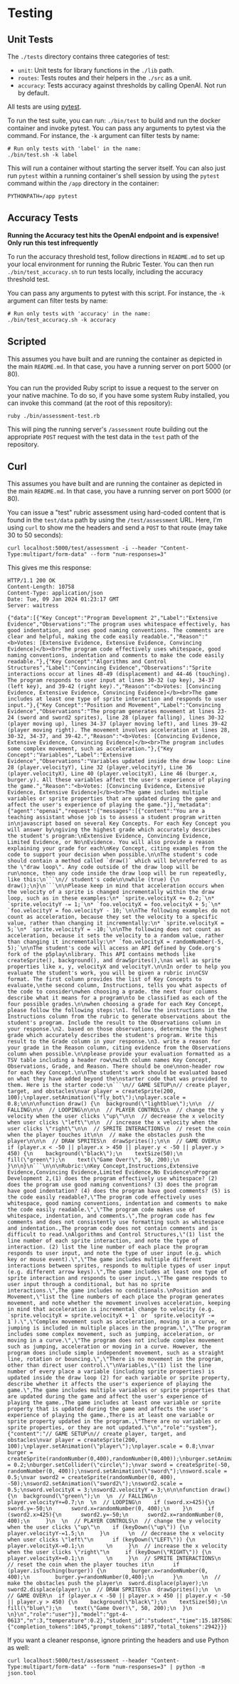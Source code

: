 # Testing

## Unit Tests

The `./tests` directory contains three categories of test:

* `unit`: Unit tests for library functions in the `./lib` path.
* `routes`: Tests routes and their helpers in the `./src` as a unit.
* `accuracy`: Tests accuracy against thresholds by calling OpenAI. Not run by default.

All tests are using [pytest](https://docs.pytest.org/en/7.4.x/).

To run the test suite, you can run: `./bin/test` to build and run the
docker container and invoke pytest. You can pass any arguments to pytest
via the command. For instance, the `-k` argument can filter tests by name:

```
# Run only tests with 'label' in the name:
./bin/test.sh -k label
```

This will run a container without starting the server itself. You can also
just run `pytest` within a running container's shell session by using the
`pytest` command within the `/app` directory in the container:

```
PYTHONPATH=/app pytest
```

## Accuracy Tests

**Running the Accuracy test hits the OpenAI endpoint and is expensive! Only run this test infrequently**

To run the accuracy threshold test, follow directions in `README.md` to set up your local
environment for running the Rubric Tester. You can then run `./bin/test_accuracy.sh` to run
tests locally, including the accuracy threshold test.

You can pass any arguments to pytest with this script. For instance, the `-k` argument can filter tests by name:

```
# Run only tests with 'accuracy' in the name:
./bin/test_accuracy.sh -k accuracy
```

## Scripted

This assumes you have built and are running the container as depicted in the main `README.md`.
In that case, you have a running server on port 5000 (or 80).

You can run the provided Ruby script to issue a request to the server on your native machine.
To do so, if you have some system Ruby installed, you can invoke this command (at the root
of this repository):

```
ruby ./bin/assessment-test.rb
```

This will ping the running server's `/assessment` route building out the appropriate `POST`
request with the test data in the `test` path of the repository.

## Curl

This assumes you have built and are running the container as depicted in the main `README.md`.
In that case, you have a running server on port 5000 (or 80).

You can issue a "test" rubric assessment using hard-coded content that is found in the
`test/data` path by using the `/test/assessment` URL. Here, I'm using `curl` to show
me the headers and send a `POST` to that route (may take 30 to 50 seconds):

```
curl localhost:5000/test/assessment -i --header "Content-Type:multipart/form-data" --form "num-responses=3"
```

This gives me this response:

```
HTTP/1.1 200 OK
Content-Length: 10758
Content-Type: application/json
Date: Tue, 09 Jan 2024 01:23:17 GMT
Server: waitress

{"data":[{"Key Concept":"Program Development 2","Label":"Extensive Evidence","Observations":"The program uses whitespace effectively, has good indentation, and uses good naming conventions. The comments are clear and helpful, making the code easily readable.","Reason":"<b>Votes: [Extensive Evidence, Extensive Evidence, Convincing Evidence]</b><br>The program code effectively uses whitespace, good naming conventions, indentation and comments to make the code easily readable."},{"Key Concept":"Algorithms and Control Structures","Label":"Convincing Evidence","Observations":"Sprite interactions occur at lines 48-49 (displacement) and 44-46 (touching). The program responds to user input at lines 30-32 (up key), 34-37 (left key), and 39-42 (right key).","Reason":"<b>Votes: [Convincing Evidence, Extensive Evidence, Convincing Evidence]</b><br>The game includes at least one type of sprite interaction and responds to user input."},{"Key Concept":"Position and Movement","Label":"Convincing Evidence","Observations":"The program generates movement at lines 23-24 (sword and sword2 sprites), line 28 (player falling), lines 30-32 (player moving up), lines 34-37 (player moving left), and lines 39-42 (player moving right). The movement involves acceleration at lines 28, 30-32, 34-37, and 39-42.","Reason":"<b>Votes: [Convincing Evidence, Extensive Evidence, Convincing Evidence]</b><br>The program includes some complex movement, such as acceleration."},{"Key Concept":"Variables","Label":"Extensive Evidence","Observations":"Variables updated inside the draw loop: Line 28 (player.velocityY), Line 32 (player.velocityY), Line 36 (player.velocityX), Line 40 (player.velocityX), Line 46 (burger.x, burger.y). All these variables affect the user's experience of playing the game.","Reason":"<b>Votes: [Convincing Evidence, Extensive Evidence, Extensive Evidence]</b><br>The game includes multiple variables or sprite properties that are updated during the game and affect the user's experience of playing the game."}],"metadata":{"agent":"openai","request":{"messages":[{"content":"You are a teaching assistant whose job is to assess a student program written in\njavascript based on several Key Concepts. For each Key Concept you will answer by\ngiving the highest grade which accurately describes the student's program:\nExtensive Evidence, Convincing Evidence, Limited Evidence, or No\nEvidence. You will also provide a reason explaining your grade for each\nKey Concept, citing examples from the code to support your decision when possible.\n\nThe student's code should contain a method called `draw()` which will be\nreferred to as the \"draw loop\". Any code outside of the draw loop will be run\nonce, then any code inside the draw loop will be run repeatedly, like this:\n```\n// student's code\n\nwhile (true) {\n  draw();\n}\n```\n\nPlease keep in mind that acceleration occurs when the velocity of a sprite is changed incrementally within the draw loop, such as in these examples:\n* `sprite.velocityX += 0.2;`\n* `sprite.velocityY -= 1;`\n* `foo.velocityX = foo.velocityX + 5;`\n* `foo.velocityY = foo.velocityY - 10;`\n\nThe following examples do not count as acceleration, because they set the velocity to a specific value, rather than changing it incrementally:\n* `sprite.velocityX = 5;`\n* `sprite.velocityY = -10;`\n\nThe following does not count as acceleration, because it sets the velocity to a random value, rather than changing it incrementally:\n* `foo.velocityX = randomNumber(-5, 5);`\n\nThe student's code will access an API defined by Code.org's fork of the p5play\nlibrary. This API contains methods like createSprite(), background(), and drawSprites(),\nas well as sprite properties like x, y, velocityX and velocityY.\n\nIn order to help you evaluate the student's work, you will be given a rubric in\nCSV format. The first column provides the list of Key Concepts to evaluate,\nthe second column, Instructions, tells you what aspects of the code to consider\nwhen choosing a grade. the next four columns describe what it means for a program\nto be classified as each of the four possible grades.\n\nwhen choosing a grade for each Key Concept, please follow the following steps:\n1. follow the instructions in the Instructions column from the rubric to generate observations about the student's program. Include the result to the Observations column in your response.\n2. based on those observations, determine the highest grade which accurately describes the student's program. Write this result to the Grade column in your response.\n3. write a reason for your grade in the Reason column, citing evidence from the Observations column when possible.\n\nplease provide your evaluation formatted as a TSV table including a header row\nwith column names Key Concept, Observations, Grade, and Reason. There should be one\nnon-header row for each Key Concept.\n\nThe student's work should be evaluated based on what they have added beyond the\nstarter code that was provided to them. Here is the starter code:\n```\n// GAME SETUP\n// create player, target, and obstacles\nvar player = createSprite(200, 100);\nplayer.setAnimation(\"fly_bot\");\nplayer.scale = 0.8;\n\n\nfunction draw() {\n  background(\"lightblue\");\n\n  // FALLING\n\n  // LOOPING\n\n\n  // PLAYER CONTROLS\n  // change the y velocity when the user clicks \"up\"\n\n  // decrease the x velocity when user clicks \"left\"\n\n  // increase the x velocity when the user clicks \"right\"\n\n  // SPRITE INTERACTIONS\n  // reset the coin when the player touches it\n\n  // make the obstacles push the player\n\n\n  // DRAW SPRITES\n  drawSprites();\n\n  // GAME OVER\n  if (player.x < -50 || player.x > 450 || player.y < -50 || player.y > 450) {\n    background(\"black\");\n    textSize(50);\n    fill(\"green\");\n    text(\"Game Over!\", 50, 200);\n  }\n\n}\n```\n\n\nRubric:\nKey Concept,Instructions,Extensive Evidence,Convincing Evidence,Limited Evidence,No Evidence\nProgram Development 2,(1) does the program effectively use whitespace? (2) does the program use good naming conventions? (3) does the program have good indentation? (4) does the program have good comments? (5) is the code easily readable?,\"The program code effectively uses whitespace, good naming conventions, indentation and comments to make the code easily readable.\",\"The program code makes use of whitespace, indentation, and comments.\",The program code has few comments and does not consistently use formatting such as whitespace and indentation.,The program code does not contain comments and is difficult to read.\nAlgorithms and Control Structures,\"(1) list the line number of each sprite interaction, and note the type of interaction. (2) list the line number of each place the program responds to user input, and note the type of user input (e.g. which key or mouse event).\",\"The game includes multiple different interactions between sprites, responds to multiple types of user input (e.g. different arrow keys).\",The game includes at least one type of sprite interaction and responds to user input.,\"The game responds to user input through a conditional, but has no sprite interactions.\",The game includes no conditionals.\nPosition and Movement,\"list the line numbers of each place the program generates movement, and note whether the movement involves acceleration, keeping in mind that acceleration is incremental change to velocity (e.g. `sprite.velocityX = sprite.velocityX + 1` or `sprite.velocityY -= 1`).\",\"Complex movement such as acceleration, moving in a curve, or jumping is included in multiple places in the program.\",\"The program includes some complex movement, such as jumping, acceleration, or moving in a curve.\",\"The program does not include complex movement such as jumping, acceleration or moving in a curve. However, the program does include simple independent movement, such as a straight line, rotation or bouncing.\",\"There is no movement in the program, other than direct user control.\"\nVariables,\"(1) list the line number of every place a variable (including sprite properties) is updated inside the draw loop (2) for each variable or sprite property, describe whether it affects the user's experience of playing the game.\",The game includes multiple variables or sprite properties that are updated during the game and affect the user's experience of playing the game.,The game includes at least one variable or sprite property that is updated during the game and affects the user's experience of playing the game.,There is at least one variable or sprite property updated in the program.,\"There are no variables or sprite properties, or they are not updated.\"\n","role":"system"},{"content":"// GAME SETUP\n// create player, target, and obstacles\nvar player = createSprite(200, 100);\nplayer.setAnimation(\"player\");\nplayer.scale = 0.8;\nvar burger = createSprite(randomNumber(0,400),randomNumber(0,400));\nburger.setAnimation(\"burger\");\nburger.scale = 0.2;\nburger.setCollider(\"circle\");\nvar sword = createSprite(-50, randomNumber(0, 400));\nsword.setAnimation(\"sword\");\nsword.scale = 0.5;\nvar sword2 = createSprite(randomNumber(0, 400), -50);\nsword2.setAnimation(\"sword2\");\nsword2.scale = 0.5;\nsword.velocityX = 3;\nsword2.velocityY = 3;\n\n\nfunction draw() {\n  background(\"green\");\n  \n  // FALLING\n  player.velocityY+=0.7;\n  \n  // LOOPING\n    if (sword.x>425){\n      sword.y=-50;\n      sword.x=randomNumber(0, 400);\n    }\n     if (sword2.x>425){\n      sword2.y=-50;\n      sword2.x=randomNumber(0, 400);\n     }\n  \n  // PLAYER CONTROLS\n  // change the y velocity when the user clicks \"up\"\n    if (keyDown(\"up\")) {\n       player.velocityY-=1.5;\n     }\n      \n  // decrease the x velocity when user clicks \"left\"\n      if (keyDown(\"LEFT\")) {\n       player.velocityX-=0.1;\n       \n     }\n  // increase the x velocity when the user clicks \"right\"\n     if (keyDown(\"RIGHT\")) {\n       player.velocityX+=0.1;\n       \n     }\n  // SPRITE INTERACTIONS\n  // reset the coin when the player touches it\n      if (player.isTouching(burger)) {\n        burger.x=randomNumber(0, 400);\n        burger.y=randomNumber(0,400);\n      }\n      \n  // make the obstacles push the player\n  sword.displace(player);\n  sword2.displace(player);\n  // DRAW SPRITES\n  drawSprites();\n  \n  // GAME OVER\n  if (player.x < -50 || player.x > 450 || player.y < -50 || player.y > 450) {\n    background(\"black\");\n    textSize(50);\n    fill(\"blue\");\n    text(\"Game Over!\", 50, 200);\n  }\n  \n}\n","role":"user"}],"model":"gpt-4-0613","n":3,"temperature":0.2},"student_id":"student","time":15.187586307525635,"usage":{"completion_tokens":1045,"prompt_tokens":1897,"total_tokens":2942}}}
```

If you want a cleaner response, ignore printing the headers and use Python as well:

```
curl localhost:5000/test/assessment --header "Content-Type:multipart/form-data" --form "num-responses=3" | python -m json.tool
```
